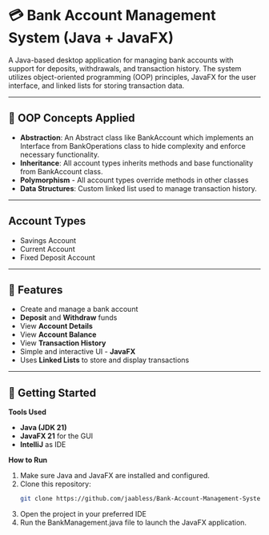 # 💳 Bank Account Management System (Java + JavaFX)

A Java-based desktop application for managing bank accounts with support for deposits, withdrawals, and transaction history. The system utilizes object-oriented programming (OOP) principles, JavaFX for the user interface, and linked lists for storing transaction data.

---

## 🧠 OOP Concepts Applied

- **Abstraction**: An Abstract class like BankAccount which implements an Interface from BankOperations class to hide complexity and enforce necessary functionality.
- **Inheritance**: All account types inherits methods and base functionality from BankAccount class.
- **Polymorphism** - All account types override methods in other classes
- **Data Structures**: Custom linked list used to manage transaction history.

---

## Account Types
- Savings Account
- Current Account
- Fixed Deposit Account

---

## 📌 Features

- Create and manage a bank account 
- **Deposit** and **Withdraw** funds
- View **Account Details**
- View **Account Balance**
- View **Transaction History**
- Simple and interactive UI - **JavaFX**
- Uses **Linked Lists** to store and display transactions

---

## 🚀 Getting Started

**Tools Used**
- **Java (JDK 21)**
- **JavaFX 21** for the GUI
- **IntelliJ** as IDE

**How to Run**

1. Make sure Java and JavaFX are installed and configured.
2. Clone this repository: 
   ```bash
   git clone https://github.com/jaabless/Bank-Account-Management-System.git
   
3. Open the project in your preferred IDE
4. Run the BankManagement.java file to launch the JavaFX application.

